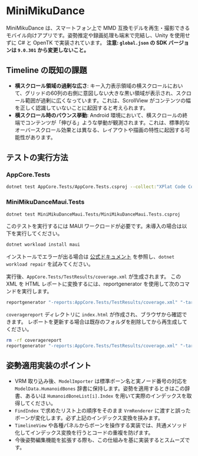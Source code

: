 # MiniMikuDance

MiniMikuDance は、スマートフォン上で MMD 互換モデルを再生・撮影できるモバイル向けアプリです。姿勢推定や録画処理も端末で完結し、Unity を使用せずに C# と OpenTK で実装されています。
**注意: `global.json` の SDK バージョンは `9.0.301` から変更しないこと。**

## Timeline の既知の課題

*   **横スクロール領域の過剰な広さ**: キー入力表示領域の横スクロールにおいて、グリッドの60列の右側に意図しない大きな黒い領域が表示され、スクロール範囲が過剰に広くなっています。これは、ScrollView がコンテンツの幅を正しく認識していないことに起因すると考えられます。
*   **横スクロール時のバウンス挙動**: Android 環境において、横スクロールの終端でコンテンツが「伸びる」ような挙動が観測されます。これは、標準的なオーバースクロール効果とは異なる、レイアウトや描画の特性に起因する可能性があります。

## テストの実行方法

### AppCore.Tests

```bash
dotnet test AppCore.Tests/AppCore.Tests.csproj --collect:"XPlat Code Coverage"
```

### MiniMikuDanceMaui.Tests

```bash
dotnet test MiniMikuDanceMaui.Tests/MiniMikuDanceMaui.Tests.csproj
```

このテストを実行するには MAUI ワークロードが必要です。未導入の場合は以下を実行してください。

```bash
dotnet workload install maui
```

インストールでエラーが出る場合は [公式ドキュメント](https://learn.microsoft.com/dotnet/maui/faq#install-workload-error) を参照し、`dotnet workload repair` を試みてください。

実行後、`AppCore.Tests/TestResults/coverage.xml` が生成されます。
この XML を HTML レポートに変換するには、reportgenerator を使用して次のコマンドを実行します。

```bash
reportgenerator "-reports:AppCore.Tests/TestResults/coverage.xml" "-targetdir:coveragereport"
```

`coveragereport` ディレクトリに `index.html` が作成され、ブラウザから確認できます。
レポートを更新する場合は既存のフォルダを削除してから再生成してください。

```bash
rm -rf coveragereport
reportgenerator "-reports:AppCore.Tests/TestResults/coverage.xml" "-targetdir:coveragereport"
```

## 姿勢適用実装のポイント

* VRM 取り込み後、`ModelImporter` は標準ボーン名と実ノード番号の対応を `ModelData.HumanoidBones` 辞書に保持します。姿勢を適用するときはこの辞書、あるいは `HumanoidBoneList[i].Index` を用いて実際のインデックスを取得してください。
* `FindIndex` で求めたリスト上の順序をそのまま `VrmRenderer` に渡すと誤ったボーンが変化します。必ず上記のインデックス変換を挟みます。
* `TimelineView` や各種パネルからボーンを操作する実装では、共通メソッド化してインデックス変換を行うとコードの重複を防げます。
* 今後姿勢編集機能を拡張する際も、この仕組みを基に実装するとスムーズです。
